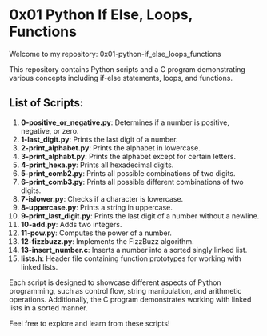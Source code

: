 # 0x01 Python If Else, Loops, Functions
Welcome to my repository: 0x01-python-if_else_loops_functions

This repository contains Python scripts and a C program demonstrating various concepts including if-else statements, loops, and functions.

## List of Scripts:

1. **0-positive_or_negative.py**: Determines if a number is positive, negative, or zero.
2. **1-last_digit.py**: Prints the last digit of a number.
3. **2-print_alphabet.py**: Prints the alphabet in lowercase.
4. **3-print_alphabt.py**: Prints the alphabet except for certain letters.
5. **4-print_hexa.py**: Prints all hexadecimal digits.
6. **5-print_comb2.py**: Prints all possible combinations of two digits.
7. **6-print_comb3.py**: Prints all possible different combinations of two digits.
8. **7-islower.py**: Checks if a character is lowercase.
9. **8-uppercase.py**: Prints a string in uppercase.
10. **9-print_last_digit.py**: Prints the last digit of a number without a newline.
11. **10-add.py**: Adds two integers.
12. **11-pow.py**: Computes the power of a number.
13. **12-fizzbuzz.py**: Implements the FizzBuzz algorithm.
14. **13-insert_number.c**: Inserts a number into a sorted singly linked list.
15. **lists.h**: Header file containing function prototypes for working with linked lists.

Each script is designed to showcase different aspects of Python programming, such as control flow, string manipulation, and arithmetic operations. Additionally, the C program demonstrates working with linked lists in a sorted manner.

Feel free to explore and learn from these scripts!
